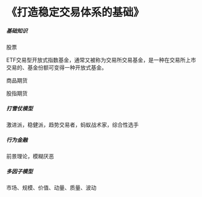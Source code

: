 

# 《打造稳定交易体系的基础》

##### 基础知识

股票

ETF交易型开放式指数基金，通常又被称为交易所交易基金，是一种在交易所上市交易的、基金份额可变得一种开放式基金。

商品期货

股指期货

##### 打雪仗模型

激进派，稳健派，趋势交易者，蚂蚁战术家，综合性选手

##### 行为金融

前景理论，模糊厌恶

##### 多因子模型

市场、规模、价值、动量、质量、波动





